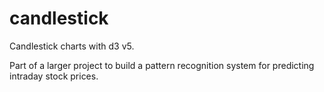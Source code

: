 # candlestick
Candlestick charts with d3 v5.

Part of a larger project to build a pattern recognition system for predicting intraday stock prices.
